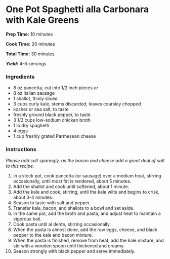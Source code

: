 # One Pot Spaghetti alla Carbonara with Kale Greens

**Prep Time:** 10 minutes

**Cook Time:** 20 minutes

**Total Time:** 30 minutes

**_Yield:_** 4-6 servings

### Ingredients

* 8 oz pancetta, cut into 1/2 inch pieces
*or*
* 8 oz italian sausage
* 1 shallot, thinly sliced
* 3 cups curly kale, stems discarded, leaves coarsley chopped
* kosher or sea salt, to taste
* freshly ground black pepper, to taste
* 3 1/2 cups low-sodium chicken broth
* 1 lb dry spaghetti
* 4 eggs
* 1 cup freshly grated Parmesean cheese

### Instructions

*Please add salt sparingly, as the bacon and cheese add a great deal of salt to this recipe.*

1. In a stock pot, cook pancetta (or sausage) over a medium heat, stirring occasionally, until most fat is rendered, about 5 minutes.
2. Add the shallot and cook until softened, about 1 minute.
3. Add the kale and cook, stirring, until the kale wilts and begins to crisk, about 3-4 minutes.
4. Season to taste with salt and pepper.
5. Transfer kale, bacon, and shallots to a bowl and set aside.
6. In the same pot, add the broth and pasta, and adjust heat to maintain a vigorous boil.
7. Cook pasta until al dente, stirring occasionally.
8. When the pasta is almost done, add the raw eggs, cheese, and black pepper to the kale and bacon mixture.
9. When the pasta is finished, remove from heat, add the kale mixture, and stir with a wooden spoon until thickened and creamy.
10. Season strongly with black pepper and serve immediately.
